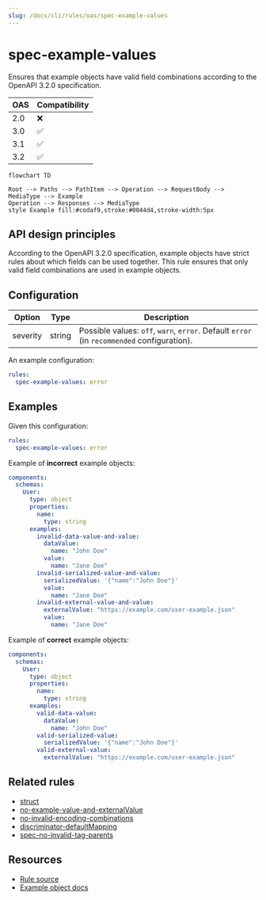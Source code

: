 ```yaml
---
slug: /docs/cli/rules/oas/spec-example-values
---
```


# spec-example-values

Ensures that example objects have valid field combinations according to the OpenAPI 3.2.0 specification.

| OAS | Compatibility |
| --- | ------------- |
| 2.0 | ❌            |
| 3.0 | ✅            |
| 3.1 | ✅            |
| 3.2 | ✅            |

```mermaid
flowchart TD

Root --> Paths --> PathItem --> Operation --> RequestBody --> MediaType --> Example
Operation --> Responses --> MediaType
style Example fill:#codaf9,stroke:#0044d4,stroke-width:5px

```

## API design principles

According to the OpenAPI 3.2.0 specification, example objects have strict rules about which fields can be used together.
This rule ensures that only valid field combinations are used in example objects.

## Configuration

| Option   | Type   | Description                                                                                |
| -------- | ------ | ------------------------------------------------------------------------------------------ |
| severity | string | Possible values: `off`, `warn`, `error`. Default `error` (in `recommended` configuration). |

An example configuration:

```yaml
rules:
  spec-example-values: error
```

## Examples

Given this configuration:

```yaml
rules:
  spec-example-values: error
```

Example of **incorrect** example objects:

```yaml Bad example
components:
  schemas:
    User:
      type: object
      properties:
        name:
          type: string
      examples:
        invalid-data-value-and-value:
          dataValue:
            name: "John Doe"
          value:
            name: "Jane Doe"
        invalid-serialized-value-and-value:
          serializedValue: '{"name":"John Doe"}'
          value:
            name: "Jane Doe"
        invalid-external-value-and-value:
          externalValue: "https://example.com/user-example.json"
          value:
            name: "Jane Doe"
```

Example of **correct** example objects:

```yaml Good example
components:
  schemas:
    User:
      type: object
      properties:
        name:
          type: string
      examples:
        valid-data-value:
          dataValue:
            name: "John Doe"
        valid-serialized-value:
          serializedValue: '{"name":"John Doe"}'
        valid-external-value:
          externalValue: "https://example.com/user-example.json"
```

## Related rules

- [struct](../common/struct.md)
- [no-example-value-and-externalValue](./no-example-value-and-externalValue.md)
- [no-invalid-encoding-combinations](./no-invalid-encoding-combinations.md)
- [discriminator-defaultMapping](./discriminator-defaultMapping.md)
- [spec-no-invalid-tag-parents](./spec-no-invalid-tag-parents.md)

## Resources

- [Rule source](https://github.com/Redocly/redocly-cli/blob/main/packages/core/src/rules/oas3/spec-example-values.ts)
- [Example object docs](https://redocly.com/docs/openapi-visual-reference/example/)
